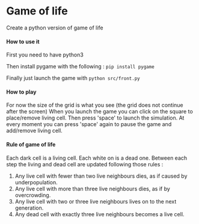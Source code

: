# Game of life

Create a python version of game of life

#### How to use it

First you need to have python3

Then install pygame with the following :
`pip install pygame`

Finally just launch the game with
`python src/front.py`

#### How to play

For now the size of the grid is what you see (the grid does not continue after the screen)
When you launch the game you can click on the square to place/remove living cell. Then press 'space' to launch the simulation. At every moment you can press 'space' again to pause the game and add/remove living cell.

#### Rule of game of life

Each dark cell is a living cell. Each white on is a dead one. Between each step the living and dead cell are updated following those rules :

1.  Any live cell with fewer than two live neighbours dies, as if caused by underpopulation.
2.  Any live cell with more than three live neighbours dies, as if by overcrowding.
3.  Any live cell with two or three live neighbours lives on to the next generation.
4.  Any dead cell with exactly three live neighbours becomes a live cell.
